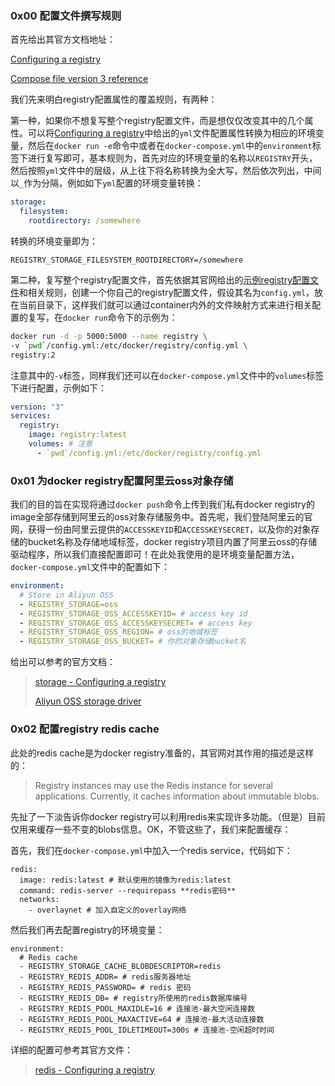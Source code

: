 ### 0x00 配置文件撰写规则 

首先给出其官方文档地址：

[Configuring a registry](https://docs.docker.com/registry/configuration/)

[Compose file version 3 reference](https://docs.docker.com/compose/compose-file/)

我们先来明白registry配置属性的覆盖规则，有两种：

第一种，如果你不想复写整个registry配置文件，而是想仅仅改变其中的几个属性。可以将[Configuring a registry](https://docs.docker.com/registry/configuration/)中给出的`yml`文件配置属性转换为相应的环境变量，然后在`docker run -e`命令中或者在`docker-compose.yml`中的`environment`标签下进行复写即可，基本规则为，首先对应的环境变量的名称以`REGISTRY`开头，然后按照`yml`文件中的层级，从上往下将名称转换为全大写，然后依次列出，中间以`_`作为分隔，例如如下`yml`配置的环境变量转换：

```yml
storage:
  filesystem:
    rootdirectory: /somewhere
```

转换的环境变量即为：

```
REGISTRY_STORAGE_FILESYSTEM_ROOTDIRECTORY=/somewhere
```

第二种，复写整个registry配置文件，首先依据其官网给出的[示例registry配置文件](https://github.com/docker/distribution/blob/master/cmd/registry/config-example.yml)和相关规则，创建一个你自己的registry配置文件，假设其名为`config.yml`，放在当前目录下，这样我们就可以通过container内外的文件映射方式来进行相关配置的复写，在`docker run`命令下的示例为：

```sh
docker run -d -p 5000:5000 --name registry \
-v `pwd`/config.yml:/etc/docker/registry/config.yml \
registry:2
```

注意其中的`-v`标签，同样我们还可以在`docker-compose.yml`文件中的`volumes`标签下进行配置，示例如下：

```yml
version: "3"
services:
  registry:
    image: registry:latest
    volumes: # 注意
      - `pwd`/config.yml:/etc/docker/registry/config.yml
```

### 0x01 为docker registry配置阿里云oss对象存储

我们的目的旨在实现将通过`docker push`命令上传到我们私有docker registry的image全部存储到阿里云的oss对象存储服务中。首先呢，我们登陆阿里云的官网，获得一份由阿里云提供的`ACCESSKEYID`和`ACCESSKEYSECRET`，以及你的对象存储的bucket名称及存储地域标签，docker registry项目内置了阿里云oss的存储驱动程序，所以我们直接配置即可！在此处我使用的是环境变量配置方法，`docker-compose.yml`文件中的配置如下：

```yml
environment:
  # Store in Aliyun OSS
  - REGISTRY_STORAGE=oss
  - REGISTRY_STORAGE_OSS_ACCESSKEYID= # access key id
  - REGISTRY_STORAGE_OSS_ACCESSKEYSECRET= # access key
  - REGISTRY_STORAGE_OSS_REGION= # oss的地域标签
  - REGISTRY_STORAGE_OSS_BUCKET= # 你的对象存储bucket名
```

给出可以参考的官方文档：

> [storage -  Configuring a registry](https://docs.docker.com/registry/configuration/#storage)
>
> [Aliyun OSS storage driver](https://docs.docker.com/registry/storage-drivers/oss/)

### 0x02 配置registry redis cache

此处的redis cache是为docker registry准备的，其官网对其作用的描述是这样的：

> Registry instances may use the Redis instance for several applications. Currently, it caches information about immutable blobs. 

先扯了一下淡告诉你docker registry可以利用redis来实现许多功能。（但是）目前仅用来缓存一些不变的blobs信息。OK，不管这些了，我们来配置缓存：

首先，我们在`docker-compose.yml`中加入一个redis service，代码如下：

```YML
redis:
  image: redis:latest # 默认使用的镜像为redis:latest
  command: redis-server --requirepass **redis密码**
  networks:
    - overlaynet # 加入自定义的overlay网络
```

然后我们再去配置registry的环境变量：

```YML
environment:
  # Redis cache
  - REGISTRY_STORAGE_CACHE_BLOBDESCRIPTOR=redis
  - REGISTRY_REDIS_ADDR= # redis服务器地址
  - REGISTRY_REDIS_PASSWORD= # redis 密码
  - REGISTRY_REDIS_DB= # registry所使用的redis数据库编号
  - REGISTRY_REDIS_POOL_MAXIDLE=16 # 连接池-最大空闲连接数
  - REGISTRY_REDIS_POOL_MAXACTIVE=64 # 连接池-最大活动连接数
  - REGISTRY_REDIS_POOL_IDLETIMEOUT=300s # 连接池-空闲超时时间
```

详细的配置可参考其官方文件：

> [redis - Configuring a registry](https://docs.docker.com/registry/configuration/#redis)








